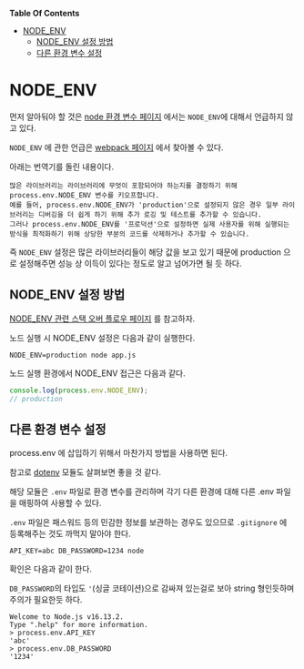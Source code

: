 **Table Of Contents**

- [NODE_ENV](#node_env)
    - [NODE_ENV 설정 방법](#node_env-설정-방법)
    - [다른 환경 변수 설정](#다른-환경-변수-설정)


# NODE_ENV

먼저 알아둬야 할 것은 [node 환경 변수 페이지](https://nodejs.org/dist/latest-v16.x/docs/api/cli.html#environment-variables) 에서는 `NODE_ENV`에 대해서 언급하지 않고 있다.

`NODE_ENV` 에 관한 언급은 [webpack 페이지](https://webpack.js.org/guides/production/#specify-the-mode) 에서 찾아볼 수 있다.

아래는 번역기를 돌린 내용이다.

```text
많은 라이브러리는 라이브러리에 무엇이 포함되어야 하는지를 결정하기 위해 process.env.NODE_ENV 변수를 키오프합니다.
예를 들어, process.env.NODE_ENV가 'production'으로 설정되지 않은 경우 일부 라이브러리는 디버깅을 더 쉽게 하기 위해 추가 로깅 및 테스트를 추가할 수 있습니다.
그러나 process.env.NODE_ENV를 '프로덕션'으로 설정하면 실제 사용자를 위해 실행되는 방식을 최적화하기 위해 상당한 부분의 코드를 삭제하거나 추가할 수 있습니다.
```

즉 `NODE_ENV` 설정은 많은 라이브러리들이 해당 값을 보고 있기 때문에 production 으로 설정해주면 성능 상 이득이 있다는 정도로 알고 넘어가면 될 듯 하다.

## NODE_ENV 설정 방법

[NODE_ENV 관련 스택 오버 플로우 페이지](https://stackoverflow.com/questions/9198310/how-to-set-node-env-to-production-development-in-os-x) 를 참고하자.

노드 실행 시 NODE_ENV 설정은 다음과 같이 실행한다.

```shell
NODE_ENV=production node app.js
```

노드 실행 환경에서 NODE_ENV 접근은 다음과 같다.

```javascript
console.log(process.env.NODE_ENV);
// production

```

## 다른 환경 변수 설정

process.env 에 삽입하기 위해서 마찬가지 방법을 사용하면 된다.

참고로 [dotenv](https://www.npmjs.com/package/dotenv) 모듈도 살펴보면 좋을 것 같다.

해당 모듈은 `.env` 파일로 환경 변수를 관리하며 각기 다른 환경에 대해 다른 .env 파일을 매핑하여 사용할 수 있다.

`.env` 파일은 패스워드 등의 민감한 정보를 보관하는 경우도 있으므로 `.gitignore` 에 등록해주는 것도 까먹지 말아야 한다.

```shell
API_KEY=abc DB_PASSWORD=1234 node
```

확인은 다음과 같이 한다.

`DB_PASSWORD`의 타입도 `'`(싱글 코테이션)으로 감싸져 있는걸로 보아 string 형인듯하며 주의가 필요한듯 하다.

```shell
Welcome to Node.js v16.13.2.
Type ".help" for more information.
> process.env.API_KEY
'abc'
> process.env.DB_PASSWORD
'1234'
```
